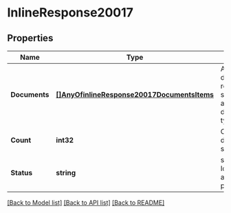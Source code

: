 # InlineResponse20017

## Properties
Name | Type | Description | Notes
------------ | ------------- | ------------- | -------------
**Documents** | [**[]AnyOfinlineResponse20017DocumentsItems**](.md) | Array of documents returned as signed url along with the document type  | [optional] [default to null]
**Count** | **int32** | Count of documents submitted | [optional] [default to null]
**Status** | **string** | status of the Identity authentication process | [optional] [default to null]

[[Back to Model list]](../README.md#documentation-for-models) [[Back to API list]](../README.md#documentation-for-api-endpoints) [[Back to README]](../README.md)

